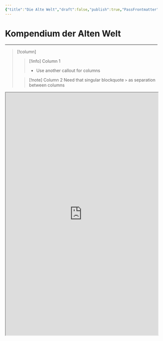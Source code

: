 ```yaml
---
{"title":"Die Alte Welt","draft":false,"publish":true,"PassFrontmatter":true}
---
```


# Kompendium der Alten Welt
---

> [!column]
>> [!info] Column 1
>> - Use another callout for columns
>
>> [!note] Column 2
>> Need that singular blockquote `>` as separation between columns



<iframe src="https://master-noiza.github.io/Old-World-Map/" width="100%" height="800px"></iframe>